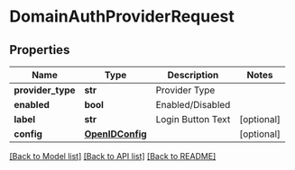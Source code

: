 # DomainAuthProviderRequest



## Properties
Name | Type | Description | Notes
------------ | ------------- | ------------- | -------------
**provider_type** | **str** | Provider Type | 
**enabled** | **bool** | Enabled/Disabled | 
**label** | **str** | Login Button Text | [optional] 
**config** | [**OpenIDConfig**](OpenIDConfig.md) |  | [optional] 

[[Back to Model list]](../README.md#documentation-for-models) [[Back to API list]](../README.md#documentation-for-api-endpoints) [[Back to README]](../README.md)


